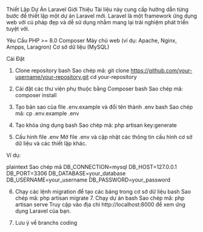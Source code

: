 Thiết Lập Dự Án Laravel
Giới Thiệu
Tài liệu này cung cấp hướng dẫn từng bước để thiết lập một dự án Laravel mới. Laravel là một framework ứng dụng web với cú pháp đẹp và dễ sử dụng nhằm mang lại trải nghiệm phát triển tuyệt vời.

Yêu Cầu
PHP >= 8.0
Composer
Máy chủ web (ví dụ: Apache, Nginx, Ampps, Laragron)
Cơ sở dữ liệu (MySQL)

Cài Đặt

1. Clone repository
   bash
   Sao chép mã:
   git clone https://github.com/your-username/your-repository.git
   cd your-repository

2. Cài đặt các thư viện phụ thuộc bằng Composer
   bash
   Sao chép mã:
   composer install

3. Tạo bản sao của file .env.example và đổi tên thành .env
   bash
   Sao chép mã:
   cp .env.example .env

4. Tạo khóa ứng dụng
   bash
   Sao chép mã:
   php artisan key:generate

5. Cấu hình file .env
   Mở file .env và cập nhật các thông tin cấu hình cơ sở dữ liệu và các thiết lập khác.

Ví dụ:

plaintext
Sao chép mã
DB_CONNECTION=mysql
DB_HOST=127.0.0.1
DB_PORT=3306
DB_DATABASE=your_database
DB_USERNAME=your_username
DB_PASSWORD=your_password

6. Chạy các lệnh migration để tạo các bảng trong cơ sở dữ liệu
   bash
   Sao chép mã:
   php artisan migrate 7. Chạy dự án
   bash
   Sao chép mã:
   php artisan serve
   Truy cập vào địa chỉ http://localhost:8000 để xem ứng dụng Laravel của bạn.

7. Lưu ý về branchs coding
